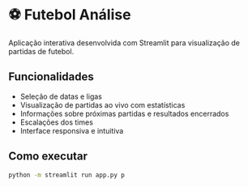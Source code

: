 # ⚽ Futebol Análise

Aplicação interativa desenvolvida com Streamlit para visualização de partidas de futebol.

## Funcionalidades
- Seleção de datas e ligas
- Visualização de partidas ao vivo com estatísticas
- Informações sobre próximas partidas e resultados encerrados
- Escalações dos times
- Interface responsiva e intuitiva

## Como executar
```bash
python -m streamlit run app.py p